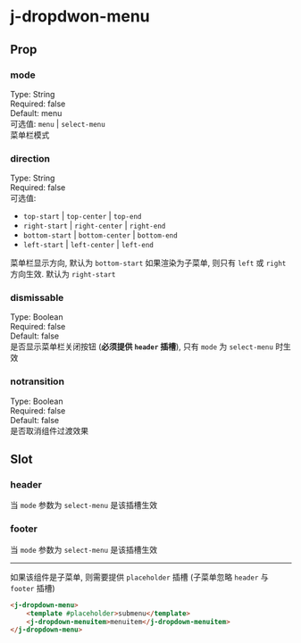 # j-dropdwon-menu

## Prop
### mode
Type: String  
Required: false  
Default: menu  
可选值: `menu` | `select-menu`  
菜单栏模式

### direction
Type: String  
Required: false  
可选值:
- `top-start` | `top-center` | `top-end`
- `right-start` | `right-center` | `right-end`
- `bottom-start` | `bottom-center` | `bottom-end`
- `left-start` | `left-center` | `left-end`  

菜单栏显示方向, 默认为 `bottom-start`
如果渲染为子菜单, 则只有 `left` 或 `right` 方向生效. 默认为 `right-start`

### dismissable
Type: Boolean  
Required: false  
Default: false  
是否显示菜单栏关闭按钮 (**必须提供 `header` 插槽**), 只有 `mode` 为 `select-menu` 时生效

### notransition
Type: Boolean  
Required: false  
Default: false  
是否取消组件过渡效果

## Slot
### header
当 `mode` 参数为 `select-menu` 是该插槽生效

### footer
当 `mode` 参数为 `select-menu` 是该插槽生效

---
如果该组件是子菜单, 则需要提供 `placeholder` 插槽 (子菜单忽略 `header` 与 `footer` 插槽)

```html
<j-dropdown-menu>
    <template #placeholder>submenu</template>
    <j-dropdown-menuitem>menuitem</j-dropdown-menuitem>
</j-dropdown-menu>
```
